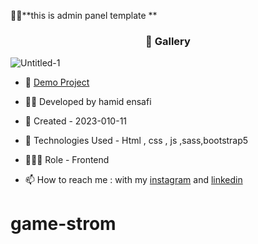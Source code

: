 🏃‍♂️**this is admin panel template **
<h3 align="center"> 📸 Gallery </h3>

![Untitled-1](https://github.com/hamid-ensafi/admin_panel/assets/129867758/96d23aa4-686b-4058-9658-e4af197f861d)







- 🔗 [Demo Project](https://hamid-ensafi.github.io/game-strom/)

- 👨‍💻 Developed by hamid ensafi

- 📆 Created - 2023-010-11

- 🤖 Technologies Used - Html , css , js ,sass,bootstrap5

- 🕵🏻‍♀️ Role - Frontend

- 📫 How to reach me : with my [instagram](https://www.instagram.com/hamid.ensafi_web) and [linkedin](https://www.linkedin.com/in/hamid-ensafi-20a45721a/)
# game-strom

